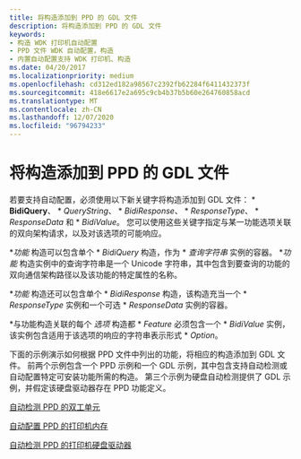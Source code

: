 ```yaml
---
title: 将构造添加到 PPD 的 GDL 文件
description: 将构造添加到 PPD 的 GDL 文件
keywords:
- 构造 WDK 打印机自动配置
- PPD 文件 WDK 自动配置，构造
- 内置自动配置支持 WDK 打印机、构造
ms.date: 04/20/2017
ms.localizationpriority: medium
ms.openlocfilehash: cd312ed182a98567c2392fb62284f6411432373f
ms.sourcegitcommit: 418e6617e2a695c9cb4b37b5b60e264760858acd
ms.translationtype: MT
ms.contentlocale: zh-CN
ms.lasthandoff: 12/07/2020
ms.locfileid: "96794233"
---
```

# <a name="adding-constructs-to-your-gdl-file-for-ppd"></a>将构造添加到 PPD 的 GDL 文件


若要支持自动配置，必须使用以下新关键字将构造添加到 GDL 文件： \* **BidiQuery**、 \* *_QueryString_*、 \* *_BidiResponse_*、 \* *_ResponseType_*、 \* *_ResponseData_* 和 \* *_BidiValue_*。 您可以使用这些关键字指定与某一功能选项关联的双向架构请求，以及对该选项的可能响应。

\**_功能_* 构造可以包含单个 \* *_BidiQuery_* 构造，作为 \* *_查询字符串_* 实例的容器。 \**_功能_* 构造实例中的查询字符串是一个 Unicode 字符串，其中包含到要查询的功能的双向通信架构路径以及该功能的特定属性的名称。

\**_功能_* 构造还可以包含单个 \* *_BidiResponse_* 构造，该构造充当一个 \* *_ResponseType_* 实例和一个可选 \* *_ResponseData_* 实例的容器。

\*与功能构造关联的每个 *_选项_* 构造都 \* *_Feature_* 必须包含一个 \* *_BidiValue_* 实例，该实例包含适用于该选项的响应的字符串表示形式 \* *_Option_*。

下面的示例演示如何根据 PPD 文件中列出的功能，将相应的构造添加到 GDL 文件。 前两个示例包含一个 PPD 示例和一个 GDL 示例，其中包含支持自动检测或自动配置特定可安装功能所需的构造。 第三个示例为硬盘自动检测提供了 GDL 示例，并假定该硬盘驱动器存在 PPD 功能定义。

[自动检测 PPD 的双工单元](autodetect-the-duplex-unit-for-ppd.md)

[自动配置 PPD 的打印机内存](autoconfigure-the-printer-s-memory-for-ppd.md)

[自动检测 PPD 的打印机硬盘驱动器](autodetect-the-printer-s-hard-drive-for-ppd.md)

 

 




